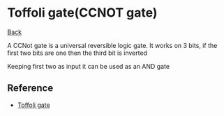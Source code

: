 # Toffoli gate(CCNOT gate)

[Back](../index.md#quantum)

A CCNot gate is a universal reversible logic gate. It works on 3 bits, if the first two bits are one then the third bit is inverted

Keeping first two as input it can be used as an AND gate

## Reference

- [Toffoli gate](https://en.wikipedia.org/wiki/Toffoli_gate)
